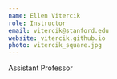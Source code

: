 ```yaml
---
name: Ellen Vitercik
role: Instructor
email: vitercik@stanford.edu
website: vitercik.github.io
photo: vitercik_square.jpg
---
```


Assistant Professor

